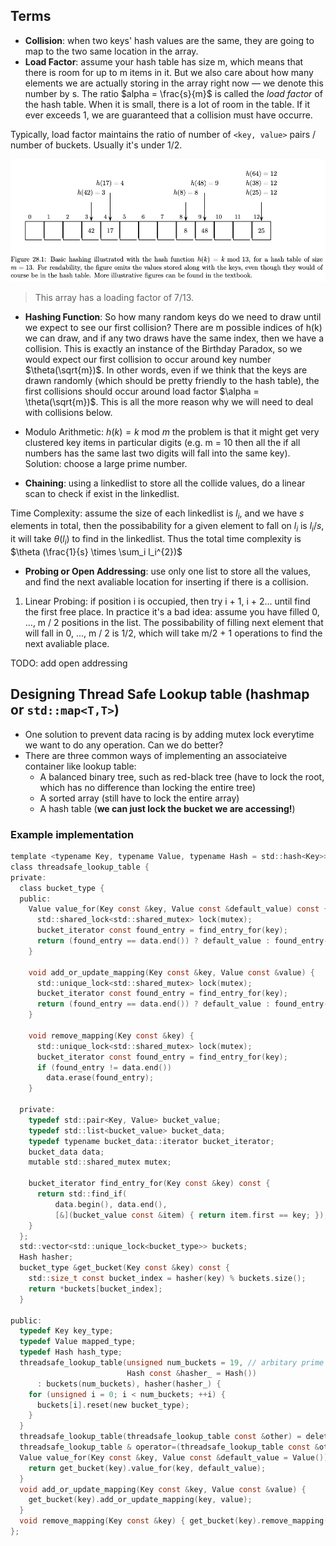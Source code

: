 ## Terms

- **Collision**: when two keys' hash values are the same, they are going to map to the two same location in the array.
- **Load Factor**:  assume your hash table has size m, which means that there is room for up to m items in it. But we also care about how many elements we are actually storing in the array right now — we denote this number by s. The ratio $alpha = \frac{s}{m}$ is called the _load factor_ of the hash table. When it is small, there is a lot of room in the table. If it ever exceeds 1, we are guaranteed that a collision must have occurre.


Typically, load factor maintains the ratio of number of `<key, value>` pairs / number of buckets. Usually it's under 1/2.

![Screen Shot 2020-08-04 at 11.21.20 AM.png](resources/17F399067C97753DA8E0E0707CA37E0C.png)

> This array has a loading factor of 7/13.

- **Hashing Function**: So how many random keys do we need to draw until we expect to see our first collision? There are m possible indices of h(k) we can draw, and if any two draws have the same index, then we have a collision. This is exactly an instance of the Birthday Paradox, so we would expect our first collision to occur around key number $\theta(\sqrt{m})$. In other words, even if we think that the keys are drawn randomly (which should be pretty friendly to the hash table), the first collisions should occur around load factor $\alpha = \theta(\sqrt{m})$. This is all the more reason why we will need to deal with collisions below.

- Modulo Arithmetic: $h(k) = k$ mod $m$ the problem is that it might get very clustered key items in particular digits (e.g. m = 10 then all the if all numbers has the same last two digits will fall into the same key). Solution: choose a large prime number.

- **Chaining**: using a linkedlist to store all the collide values, do a linear scan to check if exist in the linkedlist.

Time Complexity: assume the size of each linkedlist is $l_i$, and we have $s$ elements in total, then the possibability for a given element to fall on $l_i$ is $l_i / s$, it will take $\theta(l_i)$ to find in the linkedlist. Thus the total time complexity is $\theta (\frac{1}{s} \times \sum_i l_i^{2})$

- **Probing or Open Addressing**: use only one list to store all the values, and find the next avaliable location for inserting if there is a collision.

1. Linear Probing: if position i is occupied, then try i + 1, i + 2... until find the first free place. In practice it's a bad idea: assume you have filled 0, ..., m / 2 positions in the list. The possibability of filling next element that will fall in 0, ..., m / 2 is 1/2, which will take m/2 + 1 operations to find the next avaliable place. 

TODO: add open addressing

## Designing Thread Safe Lookup table (hashmap or `std::map<T,T>`)

* One solution to prevent data racing is by adding mutex lock everytime we want to do any operation. Can we do better?
* There are three common ways of implementing an associateive container like lookup table:
  * A balanced binary tree, such as red-black tree (have to lock the root, which has no difference than locking the entire tree)
  * A sorted array (still have to lock the entire array)
  * A hash table (**we can just lock the bucket we are accessing!**)

### Example implementation

```c
template <typename Key, typename Value, typename Hash = std::hash<Key>>
class threadsafe_lookup_table {
private:
  class bucket_type {
  public:
    Value value_for(Key const &key, Value const &default_value) const {
      std::shared_lock<std::shared_mutex> lock(mutex);
      bucket_iterator const found_entry = find_entry_for(key);
      return (found_entry == data.end()) ? default_value : found_entry->second;
    }

    void add_or_update_mapping(Key const &key, Value const &value) {
      std::unique_lock<std::shared_mutex> lock(mutex);
      bucket_iterator const found_entry = find_entry_for(key);
      return (found_entry == data.end()) ? default_value : found_entry->second;
    }

    void remove_mapping(Key const &key) {
      std::unique_lock<std::shared_mutex> lock(mutex);
      bucket_iterator const found_entry = find_entry_for(key);
      if (found_entry != data.end())
        data.erase(found_entry);
    }

  private:
    typedef std::pair<Key, Value> bucket_value;
    typedef std::list<bucket_value> bucket_data;
    typedef typename bucket_data::iterator bucket_iterator;
    bucket_data data;
    mutable std::shared_mutex mutex;

    bucket_iterator find_entry_for(Key const &key) const {
      return std::find_if(
          data.begin(), data.end(),
          [&](bucket_value const &item) { return item.first == key; });
    }
  };
  std::vector<std::unique_lock<bucket_type>> buckets;
  Hash hasher;
  bucket_type &get_bucket(Key const &key) const {
    std::size_t const bucket_index = hasher(key) % buckets.size();
    return *buckets[bucket_index];
  }

public:
  typedef Key key_type;
  typedef Value mapped_type;
  typedef Hash hash_type;
  threadsafe_lookup_table(unsigned num_buckets = 19, // arbitary prime number
                          Hash const &hasher_ = Hash())
      : buckets(num_buckets), hasher(hasher_) {
    for (unsigned i = 0; i < num_buckets; ++i) {
      buckets[i].reset(new bucket_type);
    }
  }
  threadsafe_lookup_table(threadsafe_lookup_table const &other) = delete;
  threadsafe_lookup_table & operator=(threadsafe_lookup_table const &other) = delete;
  Value value_for(Key const &key, Value const &default_value = Value()) const {
    return get_bucket(key).value_for(key, default_value);
  }
  void add_or_update_mapping(Key const &key, Value const &value) {
    get_bucket(key).add_or_update_mapping(key, value);
  }
  void remove_mapping(Key const &key) { get_bucket(key).remove_mapping(key); }
};
```